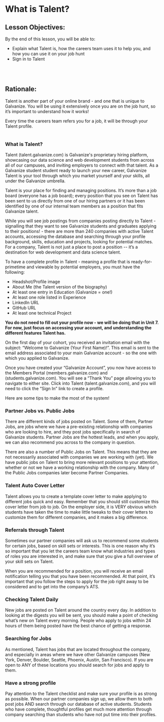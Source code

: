 # What is Talent?

## Lesson Objectives:
By the end of this lesson, you will be able to:
* Explain what Talent is, how the careers team uses it to help you, and how you can use it on your job hunt
* Sign in to Talent
<br>
<br>

## Rationale:

Talent is another part of your online brand - and one that is unique to Galvanize. You will be using it extensively once you are on the job hunt, so it’s important to understand how it works!

Every time the careers team refers you for a job, it will be through your Talent profile. 
<br>
<br>

### What is Talent?

Talent (talent.galvanize.com) is Galvanize's proprietary hiring platform, showcasing our data science and web development students from across all of our campuses, and inviting employers to connect with that talent. As a Galvanize student student ready to launch your new career, Galvanize Talent is your tool through which you market yourself and your skills, all under the Galvanize umbrella.

Talent is your place for finding and managing positions. It’s more than a job board (everyone has a job board); every position that you see on Talent has been sent to us directly from one of our hiring partners or it has been identified by one of our internal team members as a position that fits Galvanize talent.

While you will see job postings from companies posting directly to Talent - signalling that they want to see Galvanize students and graduates applying to their positions! - there are more than 240 companies with active Talent accounts, accessing the database and searching through your profile background, skills, education and projects, looking for potential matches. For a company, Talent is not just a place to post a position -- it’s a destination for web development and data science talent.

To have a complete profile in Talent - meaning a profile that is ready-for-primetime and viewable by potential employers, you must have the following: 

* Headshot/Profile image
* About Me (the Talent version of the biography)
* At least one entry in Education (Galvanize = one!) 
* At least one role listed in Experience
* LinkedIn URL
* GitHub URL
* At least one technical Project

**You do not need to fill out your profile now - we will be doing that in Unit 7. For now, just focus on accessing your account, and understanding the different features Talent has.**

On the first day of your cohort, you received an invitation email with the subject: “Welcome to Galvanize (Your First Name)!”. This email is sent to the email address associated to your main Galvanize account - so the one with which you applied to Galvanize. 

Once you have created your  “Galvanize Account”, you now have access to the Members Portal (members.galvanize.com) and (students.galvanize.com). You will see a “Thank You” page allowing you to navigate to either site. Click into Talent (talent.galvanize.com), and you will need to click the “Sign In” link to create a profile. 

Here are some tips to make the most of the system!
<br>

### Partner Jobs vs. Public Jobs

There are different kinds of jobs posted on Talent. Some of them, Partner Jobs, are jobs where we have a pre-existing relationship with companies who are looking to hire, and they post jobs specifically in search of Galvanize students. Partner Jobs are the hottest leads, and when you apply, we can also recommend you across to the company in question.

There are also a number of Public Jobs on Talent. This means that they are not necessarily associated with companies we are working with (yet). We have public jobs on Talent to bring more relevant positions to your attention, whether or not we have a working relationship with the company. Many of the Public Jobs companies later become Partner Companies.
<br>

### Talent Auto Cover Letter

Talent allows you to create a template cover letter to make applying to different jobs quick and easy. Remember that you should still customize this cover letter from job to job. On the employer side, it is VERY obvious which students have taken the time to make little tweaks to their cover letters to customize them for different companies, and it makes a big difference.
<br>

### Referrals through Talent

Sometimes our partner companies will ask us to recommend some students for certain jobs, based on skill sets or interests. This is one reason why it’s so important that you let the careers team know what industries and types of roles you are interested in, and make sure that you give a full overview of your skill sets on Talent. 

When you are recommended for a position, you will receive an email notification telling you that you have been recommended. At that point, it’s important that you follow the steps to apply for the job right away to be considered and to get into the company’s ATS.
<br>

### Checking Talent Daily

New jobs are posted on Talent around the country every day. In addition to looking at the digests you will be sent, you should make a point of checking what’s new on Talent every morning. People who apply to jobs within 24 hours of them being posted have the best chance of getting a response. 
<br>

### Searching for Jobs

As mentioned, Talent has jobs that are located throughout the company, and especially in areas where we have other Galvanize campuses (New York, Denver, Boulder, Seattle, Phoenix, Austin, San Francisco). If you are open to ANY of these locations you should search for jobs and apply to them.
<br>

### Have a strong profile 

Pay attention to the Talent checklist and make sure your profile is as strong as possible. When our partner companies sign up, we allow them to both post jobs AND search through our database of active students. Students who have complete, thoughtful profiles get much more attention through company searching than students who have not put time into their profiles. 


